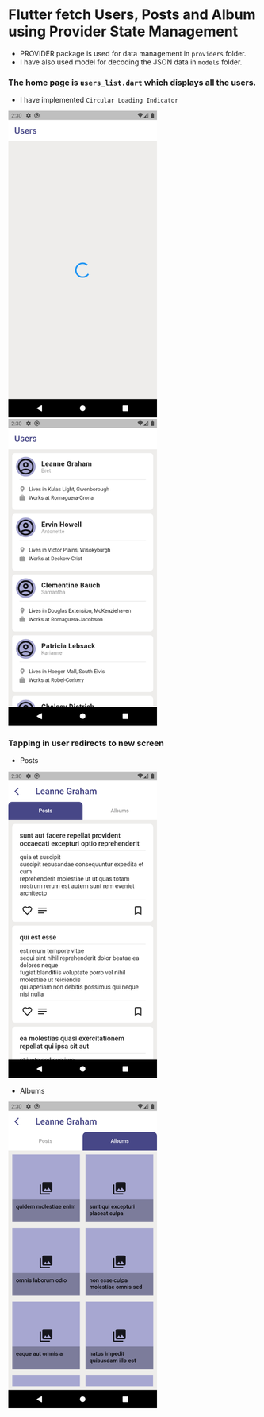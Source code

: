# Flutter fetch Users, Posts and Album using Provider State Management

- PROVIDER package is used for data management in ```providers``` folder.
- I have also used model for decoding the JSON data in ```models``` folder.

### The home page is ```users_list.dart``` which displays all the users.
- I have implemented ```Circular Loading Indicator```
<img src="screenshots/1.png" width="300">

<img src="screenshots/2.png" width="300">

### Tapping in user redirects to new screen
- Posts
<img src="screenshots/3.png" width="300">

- Albums
<img src="screenshots/4.png" width="300">
